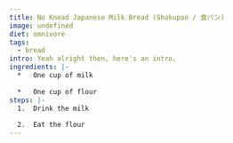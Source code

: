 ```yaml
---
title: No Knead Japanese Milk Bread (Shokupan / 食パン)
image: undefined
diet: omnivore
tags:
  - bread
intro: Yeah alright then, here's an intro.
ingredients: |-
  *   One cup of milk
      
  *   One cup of flour
steps: |-
  1.  Drink the milk
      
  2.  Eat the flour
---
```

